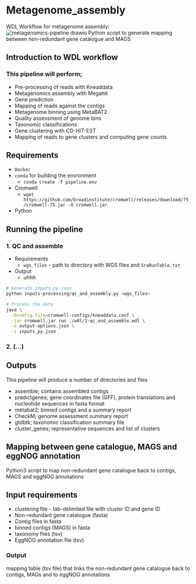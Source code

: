 # Metagenome_assembly
WDL Workflow for metagenome assembly:
![metagenomics-pipeline drawio](https://raw.githubusercontent.com/crusher083/metagenome_assembly/master/metagenomics-pipeline.drawio.png)
Python script to generate mapping between non-redundant gene catalogue and MAGS

## Introduction to WDL workflow
### This pipeline will perform;
* Pre-processing of reads with Kneaddata
* Metagenomics assembly with Megahit
* Gene prediction
* Mapping of reads against the contigs 
* Metagenome binning using MetaBAT2 
* Quality assessment of genome bins
* Taxonomic classifications
* Gene clustering with CD-HIT-EST
* Mapping of reads to gene clusters and computing gene counts

## Requirements
 - `Docker`
 - `conda` for building the envronment 
    - `conda create -f pipeline.env`
 - Cromwell
    - `wget https://github.com/broadinstitute/cromwell/releases/download/75/cromwell-75.jar -O cromwell.jar`
 - Python 

## Running the pipeline
### 1. QC and assemble  
 - Requirements
   - `wgs_files` - path to directory with WGS files and `SraRunTable.txt`
 - Output
   - uhhh
 ```sh
 # Generate inputs_py.json
 python inputs-processing/qc_and_assembly.py <wgs_files>

 # Process the data
 java \
   -Dconfig.file=cromwell-configs/kneaddata.conf \
   -jar cromwell.jar run ./wdl/1-qc_and_assemble.wdl \
   -o output-options.json \
   -i inputs_py.json
 ```

### 2. (...)

## Outputs
This pipeline will produce a number of directories and files
* assemble; contains assembled contigs
* predictgenes; gene coordinates file (GFF), protein translations and nucleotide sequences in fasta format
* metabat2; binned contigs and a summary report
* CheckM; genome assessment summary report
* gtdbtk; taxonomic classification summary file
* cluster_genes; representative sequences and list of clusters


## Mapping between gene catalogue, MAGS and eggNOG annotation
Python3 script to map non-redundant gene catalogue back to contigs, MAGS and eggNOG annotations 

## Input requirements
* clustering file - tab-delimited file with cluster ID and gene ID
* Non-redundant gene catalogue (fasta)
* Contig files in fasta
* binned contigs (MAGS) in fasta
* taxonomy files (tsv)
* EggNOG annotation file (tsv)

### Output
mapping table (tsv file) that links the non-redundant gene catalogue back to contigs, MAGs and to eggNOG annotations
